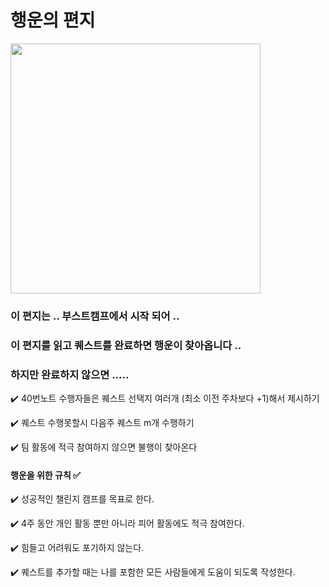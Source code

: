 # 행운의 편지
<img src = "https://i.pinimg.com/474x/58/0e/5b/580e5b42e1b1d7a9777d79a9fbfb63f9.jpg" width = 400  height = 400>

### 이 편지는 .. 부스트캠프에서 시작 되어 ..     
### 이 편지를 읽고 퀘스트를 완료하면 행운이 찾아옵니다 ..      
### 하지만 완료하지 않으면 .....     
✔️ 40번노트 수행자들은 퀘스트 선택지 여러개 (최소 이전 주차보다 +1)해서 제시하기

✔️ 퀘스트 수행못할시 다음주 퀘스트 m개 수행하기

✔️ 팀 활동에 적극 참여하지 않으면 불행이 찾아온다

#### 행운을 위한 규칙 ✅
✔️ 성공적인 챌린지 캠프를 목표로 한다.

✔️ 4주 동안 개인 활동 뿐만 아니라 피어 활동에도 적극 참여한다.

✔️ 힘들고 어려워도 포기하지 않는다.

✔️ 퀘스트를 추가할 때는 나를 포함한 모든 사람들에게 도움이 되도록 작성한다.
